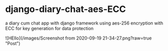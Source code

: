 # django-diary-chat-aes-ECC
a diary cum chat app with django framework using aes-256 encryption with ECC for key generation for data protection

![HEllo](/images/Screenshot from 2020-09-19 21-34-27.png?raw=true "Post")
